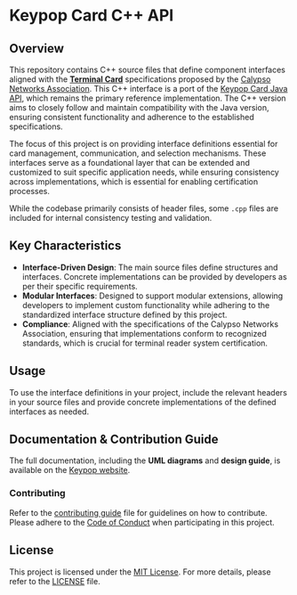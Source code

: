 # Keypop Card C++ API
## Overview
This repository contains C++ source files that define component interfaces aligned with the 
[**Terminal Card**](https://terminal-api.calypsonet.org/specifications/reader-layer/card-api/)
specifications proposed by the [Calypso Networks Association](https://www.calypsonet.org/). This C++
interface is a port of the [Keypop Card Java API](https://github.com/eclipse-keypop/keypop-card-java-api), which remains
the primary reference implementation. The C++ version aims to closely follow and maintain compatibility with the Java
version, ensuring consistent functionality and adherence to the established specifications.

The focus of this project is on providing interface definitions essential for card management, communication, and
selection mechanisms. These interfaces serve as a foundational layer that can be extended and customized to suit
specific application needs, while ensuring consistency across implementations, which is essential for enabling
certification processes.

While the codebase primarily consists of header files, some `.cpp` files are included for internal consistency testing
and validation.

## Key Characteristics
- **Interface-Driven Design**: The main source files define structures and interfaces. Concrete implementations can be
  provided by developers as per their specific requirements.
- **Modular Interfaces**: Designed to support modular extensions, allowing developers to implement custom functionality
  while adhering to the standardized interface structure defined by this project.
- **Compliance**: Aligned with the specifications of the Calypso Networks Association, ensuring that implementations
  conform to recognized standards, which is crucial for terminal reader system certification.

## Usage
To use the interface definitions in your project, include the relevant headers in your source files and provide concrete
implementations of the defined interfaces as needed.

## Documentation & Contribution Guide
The full documentation, including the **UML diagrams** and **design guide**, is available
on the [Keypop website](https://keypop.org/apis/reader-layer/card-api/).

### Contributing
Refer to the [contributing guide](https://keypop.org/community/contributing/) file for guidelines on how to contribute.
Please adhere to the [Code of Conduct](CODE_OF_CONDUCT.md) when participating in this project.

## License
This project is licensed under the [MIT License](LICENSE). For more details, please refer to the [LICENSE](LICENSE)
file.